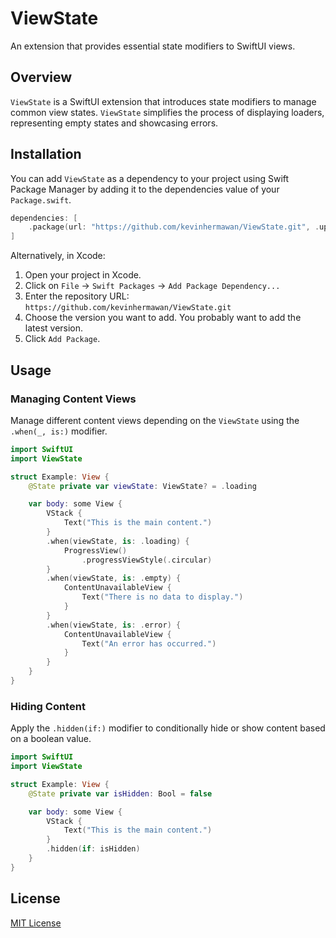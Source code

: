 # ViewState

An extension that provides essential state modifiers to SwiftUI views.

## Overview

`ViewState` is a SwiftUI extension that introduces state modifiers to manage common view states. `ViewState` simplifies the process of displaying loaders, representing empty states and showcasing errors.

## Installation

You can add `ViewState` as a dependency to your project using Swift Package Manager by adding it to the dependencies value of your `Package.swift`.

```swift
dependencies: [
    .package(url: "https://github.com/kevinhermawan/ViewState.git", .upToNextMajor(from: "1.0.0"))
]
```

Alternatively, in Xcode:

1. Open your project in Xcode.
2. Click on `File` -> `Swift Packages` -> `Add Package Dependency...`
3. Enter the repository URL: `https://github.com/kevinhermawan/ViewState.git`
4. Choose the version you want to add. You probably want to add the latest version.
5. Click `Add Package`.

## Usage

### Managing Content Views

Manage different content views depending on the `ViewState` using the `.when(_, is:)` modifier.

```swift
import SwiftUI
import ViewState

struct Example: View {
    @State private var viewState: ViewState? = .loading

    var body: some View {
        VStack {
            Text("This is the main content.")
        }
        .when(viewState, is: .loading) {
            ProgressView()
                .progressViewStyle(.circular)
        }
        .when(viewState, is: .empty) {
            ContentUnavailableView {
                Text("There is no data to display.")
            }
        }
        .when(viewState, is: .error) {
            ContentUnavailableView {
                Text("An error has occurred.")
            }
        }
    }
}
```

### Hiding Content

Apply the `.hidden(if:)` modifier to conditionally hide or show content based on a boolean value.

```swift
import SwiftUI
import ViewState

struct Example: View {
    @State private var isHidden: Bool = false

    var body: some View {
        VStack {
            Text("This is the main content.")
        }
        .hidden(if: isHidden)
    }
}
```

## License

[MIT License](/LICENSE)
